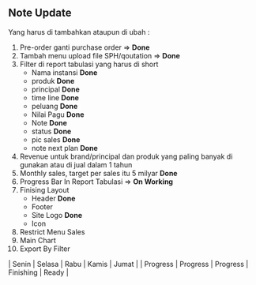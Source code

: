 ## Note Update
Yang harus di tambahkan ataupun di ubah : 
1. Pre-order ganti purchase order => <strong>Done</strong>
2. Tambah menu upload file SPH/qoutation =>  <strong>Done</strong>
3. Filter di report tabulasi yang harus di short 
     - Nama instansi <strong>Done</strong>
     - produk <strong>Done</strong>
     - principal <strong>Done</strong>
     - time line <strong>Done</strong>
     - peluang <strong>Done</strong>
     - Nilai Pagu <strong>Done</strong>
     - Note <strong>Done</strong>
     - status <strong>Done</strong>
     - pic sales <strong>Done</strong>
     - note next plan <strong>Done</strong>
4. Revenue untuk brand/principal dan produk yang paling banyak di gunakan atau di jual dalam 1 tahun 
5. Monthly sales, target per sales itu 5 milyar <strong>Done</strong>
6. Progress Bar In Report Tabulasi => <strong>On Working</strong>
7. Finising Layout
    - Header <strong>Done</strong>
    - Footer
    - Site Logo <strong>Done</strong>
    - Icon
9. Restrict Menu Sales
10. Main Chart 
11. Export By Filter

|   Senin   |   Selasa   |  Rabu     |  Kamis     |     Jumat   |
| Progress  |   Progress |  Progress |  Finishing |     Ready   |